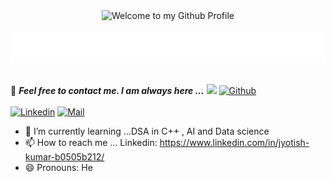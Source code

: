 <!-- "Hero" Header -->
<div align="center">
  <img src="https://github.com/BrunnerLivio/brunnerlivio/blob/master/images/welcome.png?raw=true" style="max-width: 100%;" alt="Welcome to my Github Profile" />
  <br />
  <br />
  <img height="50" alt="My Name is Jyotish kumar and I’m interested in web development and Artificial intelligence development" src="personal_note.svg" />
  <br />
  <br />

</div>

📝 ***Feel free to contact me. I am always here ...*** <img src="https://media.giphy.com/media/WUlplcMpOCEmTGBtBW/giphy.gif" width="30">  [![Github](https://img.shields.io/github/followers/Ahmad-Sawalqeh?label=Follow%20Me&style=social)](https://github.com/jyotishpro)
<br>
<br>
[![Linkedin](https://img.shields.io/badge/LinkedIn-Ahmad%20Sawalqeh-blue?logo=Linkedin&logoColor=blue&labelColor=black)]([https://www.linkedin.com/in/jyotish-kumar-b0505b212/](https://www.linkedin.com/in/jyotish-kumar-b0505b212/))
[![Mail](https://img.shields.io/badge/Hotmail-jyotishkumarofficial123.com-blue?logo=Gmail&logoColor=blue&labelColor=black)](jyotishkumarofficial123@gmail.com)
<br>

- 🌱 I’m currently learning ...DSA in C++ , AI and Data science
- 📫 How to reach me ... Linkedin: https://www.linkedin.com/in/jyotish-kumar-b0505b212/
- 😄 Pronouns: He


<!---
jyotishpro/jyotishpro is a ✨ special ✨ repository because its `README.md` (this file) appears on your GitHub profile.
You can click the Preview link to take a look at your changes.
--->
